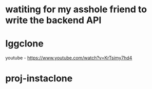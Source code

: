 # watiting for my asshole friend to write the backend API
# Iggclone
  youtube - https://www.youtube.com/watch?v=KrTsimy7hd4
# proj-instaclone
